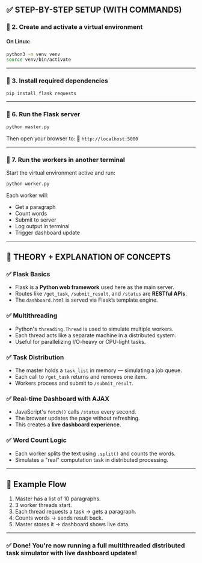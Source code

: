 

## ✅ STEP-BY-STEP SETUP (WITH COMMANDS)


### 🔹 2. Create and activate a virtual environment

#### On **Linux**:

```bash
python3 -m venv venv
source venv/bin/activate
```

---

### 🔹 3. Install required dependencies

```bash
pip install flask requests
```

---

### 🔹 6. Run the Flask server

```bash
python master.py
```

Then open your browser to:
📍 `http://localhost:5000`

---

### 🔹 7. Run the workers in another terminal

Start the virtual environment active and run:

```bash
python worker.py
```

Each worker will:

* Get a paragraph
* Count words
* Submit to server
* Log output in terminal
* Trigger dashboard update

---

## 🧠 THEORY + EXPLANATION OF CONCEPTS

### ✅ Flask Basics

* Flask is a **Python web framework** used here as the main server.
* Routes like `/get_task`, `/submit_result`, and `/status` are **RESTful APIs**.
* The `dashboard.html` is served via Flask’s template engine.

### ✅ Multithreading

* Python's `threading.Thread` is used to simulate multiple workers.
* Each thread acts like a separate machine in a distributed system.
* Useful for parallelizing I/O-heavy or CPU-light tasks.

### ✅ Task Distribution

* The master holds a `task_list` in memory — simulating a job queue.
* Each call to `/get_task` returns and removes one item.
* Workers process and submit to `/submit_result`.

### ✅ Real-time Dashboard with AJAX

* JavaScript's `fetch()` calls `/status` every second.
* The browser updates the page without refreshing.
* This creates a **live dashboard experience**.

### ✅ Word Count Logic

* Each worker splits the text using `.split()` and counts the words.
* Simulates a "real" computation task in distributed processing.

---

## 🔁 Example Flow

1. Master has a list of 10 paragraphs.
2. 3 worker threads start.
3. Each thread requests a task → gets a paragraph.
4. Counts words → sends result back.
5. Master stores it → dashboard shows live data.

---

### ✅ Done! You're now running a full multithreaded distributed task simulator with live dashboard updates!